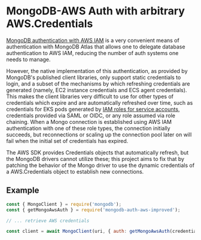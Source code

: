# MongoDB-AWS Auth with arbitrary AWS.Credentials
[MongoDB authentication with AWS IAM](https://docs.atlas.mongodb.com/security/passwordless-authentication/) is a very convenient means of authentication with MongoDB Atlas that allows one to delegate database authentication to AWS IAM, reducing the number of auth systems one needs to manage.

However, the native implementation of this authentication, as provided by MongoDB's published client libraries, only support static credentials to login, and a subset of the mechanisms by which refreshing credentials are generated (namely, EC2 instance credentials and ECS agent credentials). This makes the client libraries very difficult to use for other types of credentials which expire and are automatically refreshed over time, such as credentials for EKS pods generated by [IAM
roles for service accounts](https://docs.aws.amazon.com/eks/latest/userguide/iam-roles-for-service-accounts.html), credentials provided via SAML or OIDC, or any role assumed via role chaining. When a Mongo connection is established using AWS IAM authentication with one of these role types, the connection initially succeeds, but reconnections or scaling up the connection pool later on will fail when the initial set of credentials has expired.

The AWS SDK provides Credentials objects that automatically refresh, but the MongoDB drivers cannot utilize these; this project aims to fix that by patching the behavior of the Mongo driver to use the dynamic credentials of a AWS.Credentials object to establish new connections.

## Example
```js
const { MongoClient } = require('mongodb');
const { getMongoAwsAuth } = require('mongodb-auth-aws-improved');

// ... retrieve AWS credentials

const client = await MongoClient(uri, { auth: getMongoAwsAuth(credentials) }).connect();
```
